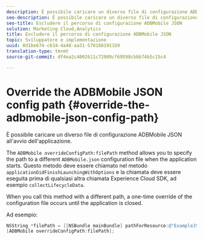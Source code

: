 ```yaml
---
description: È possibile caricare un diverso file di configurazione ADBMobile JSON all'avvio dell'applicazione.
seo-description: È possibile caricare un diverso file di configurazione ADBMobile JSON all'avvio dell'applicazione.
seo-title: Escludere il percorso di configurazione ADBMobile JSON
solution: Marketing Cloud,Analytics
title: Escludere il percorso di configurazione ADBMobile JSON
topic: Sviluppatore e implementazione
uuid: 0d1be674-c634-4a48-aa31-5701681911b9
translation-type: tm+mt
source-git-commit: df4ea2c4002611c72009cf69598cbbb74b5c15c4

---
```



# Override the ADBMobile JSON config path {#override-the-adbmobile-json-config-path}

È possibile caricare un diverso file di configurazione ADBMobile JSON all'avvio dell'applicazione.

The `ADBMobile overrideConfigPath:filePath` method allows you to specify the path to a different `ADBMobile.json` configuration file when the application starts. Questo metodo deve essere chiamato nel metodo `applicationDidFinishLaunchingWithOptions` e la chiamata deve essere eseguita prima di qualsiasi altra chiamata Experience Cloud SDK, ad esempio `collectLifecycleData`.

When you call this method with a different path, a one-time override of the configuration file occurs until the application is closed.

Ad esempio:

```objective-c
NSString *filePath = [[NSBundle mainBundle] pathForResource:@"ExampleJSONFile" ofType:@"json"]; 
[ADBMobile overrideConfigPath:filePath];
```

